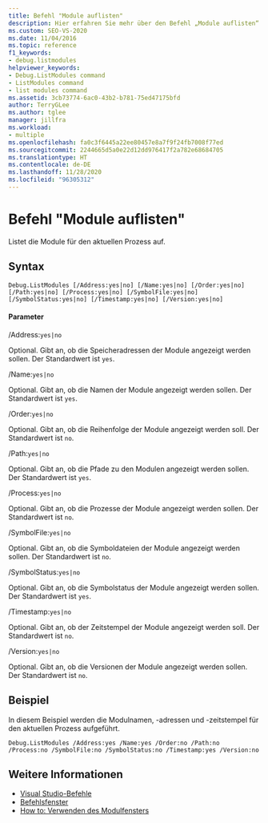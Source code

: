 ```yaml
---
title: Befehl "Module auflisten"
description: Hier erfahren Sie mehr über den Befehl „Module auflisten“ und darüber, wie dieser die Module für den aktuellen Prozess auflistet.
ms.custom: SEO-VS-2020
ms.date: 11/04/2016
ms.topic: reference
f1_keywords:
- debug.listmodules
helpviewer_keywords:
- Debug.ListModules command
- ListModules command
- list modules command
ms.assetid: 3cb73774-6ac0-43b2-b781-75ed47175bfd
author: TerryGLee
ms.author: tglee
manager: jillfra
ms.workload:
- multiple
ms.openlocfilehash: fa0c3f6445a22ee80457e8a7f9f24fb7008f77ed
ms.sourcegitcommit: 2244665d5a0e22d12dd976417f2a782e68684705
ms.translationtype: HT
ms.contentlocale: de-DE
ms.lasthandoff: 11/28/2020
ms.locfileid: "96305312"
---
```

# <a name="list-modules-command"></a>Befehl "Module auflisten"
Listet die Module für den aktuellen Prozess auf.

## <a name="syntax"></a>Syntax

```
Debug.ListModules [/Address:yes|no] [/Name:yes|no] [/Order:yes|no]
[/Path:yes|no] [/Process:yes|no] [/SymbolFile:yes|no]
[/SymbolStatus:yes|no] [/Timestamp:yes|no] [/Version:yes|no]
```

#### <a name="parameters"></a>Parameter
/Address:`yes|no`

Optional. Gibt an, ob die Speicheradressen der Module angezeigt werden sollen. Der Standardwert ist `yes`.

/Name:`yes|no`

Optional. Gibt an, ob die Namen der Module angezeigt werden sollen. Der Standardwert ist `yes`.

/Order:`yes|no`

Optional. Gibt an, ob die Reihenfolge der Module angezeigt werden soll. Der Standardwert ist `no`.

/Path:`yes|no`

Optional. Gibt an, ob die Pfade zu den Modulen angezeigt werden sollen. Der Standardwert ist `yes`.

/Process:`yes|no`

Optional. Gibt an, ob die Prozesse der Module angezeigt werden sollen. Der Standardwert ist `no`.

/SymbolFile:`yes|no`

Optional. Gibt an, ob die Symboldateien der Module angezeigt werden sollen. Der Standardwert ist `no`.

/SymbolStatus:`yes|no`

Optional. Gibt an, ob die Symbolstatus der Module angezeigt werden sollen. Der Standardwert ist `yes`.

/Timestamp:`yes|no`

Optional. Gibt an, ob der Zeitstempel der Module angezeigt werden soll. Der Standardwert ist `no`.

/Version:`yes|no`

Optional. Gibt an, ob die Versionen der Module angezeigt werden sollen. Der Standardwert ist `no`.

## <a name="example"></a>Beispiel
In diesem Beispiel werden die Modulnamen, -adressen und -zeitstempel für den aktuellen Prozess aufgeführt.

```
Debug.ListModules /Address:yes /Name:yes /Order:no /Path:no /Process:no /SymbolFile:no /SymbolStatus:no /Timestamp:yes /Version:no
```

## <a name="see-also"></a>Weitere Informationen

- [Visual Studio-Befehle](../../ide/reference/visual-studio-commands.md)
- [Befehlsfenster](../../ide/reference/command-window.md)
- [How to: Verwenden des Modulfensters](../../debugger/how-to-use-the-modules-window.md)

